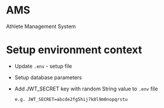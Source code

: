 # AMS
Athlete Management System

# Setup environment context
* Update `.env` - setup file
* Setup database parameters
* Add JWT_SECRET key with random String value to `.env` file 
    
    ````
    e.g. JWT_SECRET=abcde2fg5hij7k8l9m0nopqrstu
    ````

